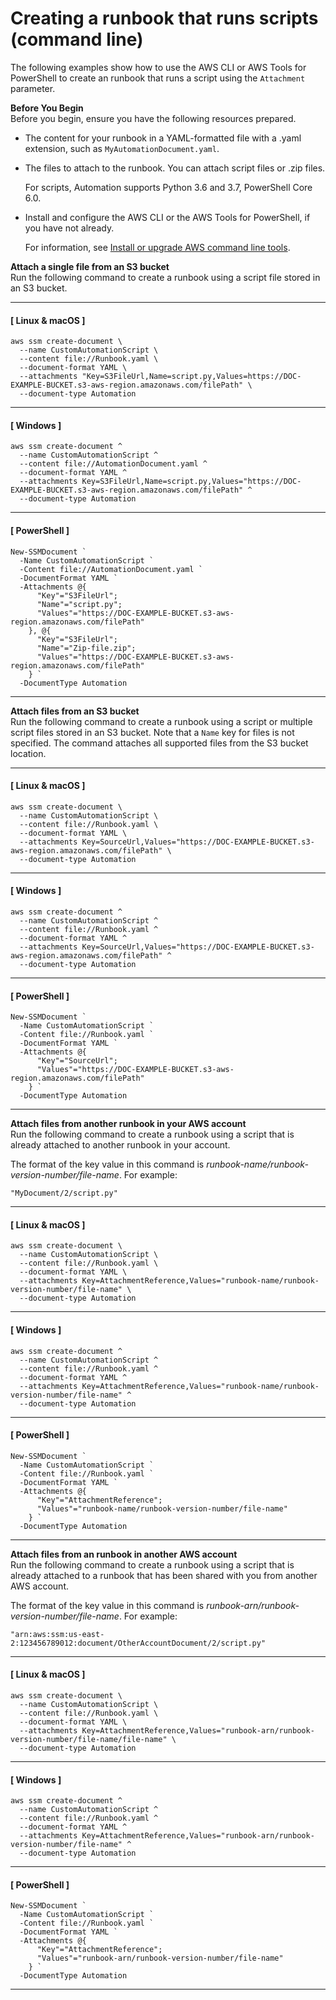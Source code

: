 # Creating a runbook that runs scripts \(command line\)<a name="automation-document-script-commandline"></a>

The following examples show how to use the AWS CLI or AWS Tools for PowerShell to create an runbook that runs a script using the `Attachment` parameter\.

**Before You Begin**  
Before you begin, ensure you have the following resources prepared\. 
+ The content for your runbook in a YAML\-formatted file with a \.yaml extension, such as `MyAutomationDocument.yaml`\.
+ The files to attach to the runbook\. You can attach script files or \.zip files\. 

  For scripts, Automation supports Python 3\.6 and 3\.7, PowerShell Core 6\.0\.
+ Install and configure the AWS CLI or the AWS Tools for PowerShell, if you have not already\.

  For information, see [Install or upgrade AWS command line tools](getting-started-cli.md)\.

**Attach a single file from an S3 bucket**  
Run the following command to create a runbook using a script file stored in an S3 bucket\.

------
#### [ Linux & macOS ]

```
aws ssm create-document \
  --name CustomAutomationScript \
  --content file://Runbook.yaml \
  --document-format YAML \
  --attachments "Key=S3FileUrl,Name=script.py,Values=https://DOC-EXAMPLE-BUCKET.s3-aws-region.amazonaws.com/filePath" \
  --document-type Automation
```

------
#### [ Windows ]

```
aws ssm create-document ^
  --name CustomAutomationScript ^
  --content file://AutomationDocument.yaml ^
  --document-format YAML ^
  --attachments Key=S3FileUrl,Name=script.py,Values="https://DOC-EXAMPLE-BUCKET.s3-aws-region.amazonaws.com/filePath" ^
  --document-type Automation
```

------
#### [ PowerShell ]

```
New-SSMDocument `
  -Name CustomAutomationScript `
  -Content file://AutomationDocument.yaml `
  -DocumentFormat YAML `
  -Attachments @{
      "Key"="S3FileUrl";
      "Name"="script.py";
      "Values"="https://DOC-EXAMPLE-BUCKET.s3-aws-region.amazonaws.com/filePath"
    }, @{
      "Key"="S3FileUrl";
      "Name"="Zip-file.zip";
      "Values"="https://DOC-EXAMPLE-BUCKET.s3-aws-region.amazonaws.com/filePath"
    } `
  -DocumentType Automation
```

------

**Attach files from an S3 bucket**  
Run the following command to create a runbook using a script or multiple script files stored in an S3 bucket\. Note that a `Name` key for files is not specified\. The command attaches all supported files from the S3 bucket location\.

------
#### [ Linux & macOS ]

```
aws ssm create-document \
  --name CustomAutomationScript \
  --content file://Runbook.yaml \
  --document-format YAML \
  --attachments Key=SourceUrl,Values="https://DOC-EXAMPLE-BUCKET.s3-aws-region.amazonaws.com/filePath" \
  --document-type Automation
```

------
#### [ Windows ]

```
aws ssm create-document ^
  --name CustomAutomationScript ^
  --content file://Runbook.yaml ^
  --document-format YAML ^
  --attachments Key=SourceUrl,Values="https://DOC-EXAMPLE-BUCKET.s3-aws-region.amazonaws.com/filePath" ^
  --document-type Automation
```

------
#### [ PowerShell ]

```
New-SSMDocument `
  -Name CustomAutomationScript `
  -Content file://Runbook.yaml `
  -DocumentFormat YAML `
  -Attachments @{
      "Key"="SourceUrl";
      "Values"="https://DOC-EXAMPLE-BUCKET.s3-aws-region.amazonaws.com/filePath"
    } `
  -DocumentType Automation
```

------

**Attach files from another runbook in your AWS account**  
Run the following command to create a runbook using a script that is already attached to another runbook in your account\.

The format of the key value in this command is *runbook\-name/runbook\-version\-number/file\-name*\. For example:

```
"MyDocument/2/script.py"
```

------
#### [ Linux & macOS ]

```
aws ssm create-document \
  --name CustomAutomationScript \
  --content file://Runbook.yaml \
  --document-format YAML \
  --attachments Key=AttachmentReference,Values="runbook-name/runbook-version-number/file-name" \
  --document-type Automation
```

------
#### [ Windows ]

```
aws ssm create-document ^
  --name CustomAutomationScript ^
  --content file://Runbook.yaml ^
  --document-format YAML ^
  --attachments Key=AttachmentReference,Values="runbook-name/runbook-version-number/file-name" ^
  --document-type Automation
```

------
#### [ PowerShell ]

```
New-SSMDocument `
  -Name CustomAutomationScript `
  -Content file://Runbook.yaml `
  -DocumentFormat YAML `
  -Attachments @{
      "Key"="AttachmentReference";
      "Values"="runbook-name/runbook-version-number/file-name"
    } `
  -DocumentType Automation
```

------

**Attach files from an runbook in another AWS account**  
Run the following command to create a runbook using a script that is already attached to a runbook that has been shared with you from another AWS account\.

The format of the key value in this command is *runbook\-arn/runbook\-version\-number/file\-name*\. For example:

```
"arn:aws:ssm:us-east-2:123456789012:document/OtherAccountDocument/2/script.py"
```

------
#### [ Linux & macOS ]

```
aws ssm create-document \
  --name CustomAutomationScript \
  --content file://Runbook.yaml \
  --document-format YAML \
  --attachments Key=AttachmentReference,Values="runbook-arn/runbook-version-number/file-name/file-name" \
  --document-type Automation
```

------
#### [ Windows ]

```
aws ssm create-document ^
  --name CustomAutomationScript ^
  --content file://Runbook.yaml ^
  --document-format YAML ^
  --attachments Key=AttachmentReference,Values="runbook-arn/runbook-version-number/file-name" ^
  --document-type Automation
```

------
#### [ PowerShell ]

```
New-SSMDocument `
  -Name CustomAutomationScript `
  -Content file://Runbook.yaml `
  -DocumentFormat YAML `
  -Attachments @{
      "Key"="AttachmentReference";
      "Values"="runbook-arn/runbook-version-number/file-name"
    } `
  -DocumentType Automation
```

------